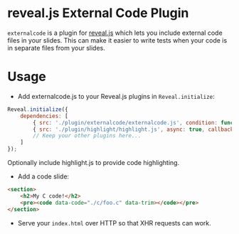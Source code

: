 # reveal.js External Code Plugin

`externalcode` is a plugin for [reveal.js](https://github.com/hakimel/reveal.js/) which lets you include external code files in your slides.  This can make it easier to write tests when your code is in separate files from your slides.

# Usage

- Add externalcode.js to your Reveal.js plugins in `Reveal.initialize`:

```javascript
Reveal.initialize({
	dependencies: [
		{ src: './plugin/externalcode/externalcode.js', condition: function() { return !!document.querySelector( '[data-code]' ); } },
		{ src: './plugin/highlight/highlight.js', async: true, callback: function() { hljs.initHighlightingOnLoad(); } },
		// Keep your other plugins here...
	]
});
```
Optionally include highlight.js to provide code highlighting.

- Add a code slide:

```html
<section>
	<h2>My C code!</h2>
	<pre><code data-code="./c/foo.c" data-trim></code></pre>
</section>
```

- Serve your `index.html` over HTTP so that XHR requests can work.

